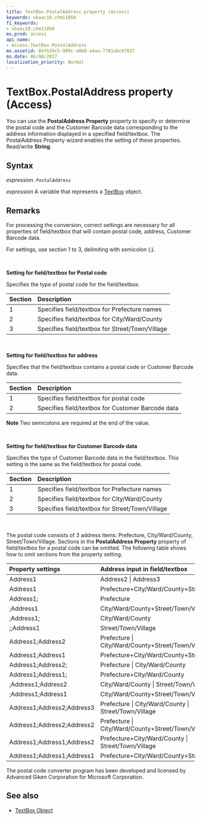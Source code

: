 ```yaml
---
title: TextBox.PostalAddress property (Access)
keywords: vbaac10.chm11050
f1_keywords:
- vbaac10.chm11050
ms.prod: access
api_name:
- Access.TextBox.PostalAddress
ms.assetid: 04fb29c5-909c-a0b8-a4aa-7701abc07037
ms.date: 06/08/2017
localization_priority: Normal
---
```



# TextBox.PostalAddress property (Access)

You can use the  **PostalAddress Property** property to specify or determine the postal code and the Customer Barcode data corresponding to the address information displayed in a specified field/textbox. The PostalAddress Property wizard enables the setting of these properties. Read/write **String**.


## Syntax

_expression_. `PostalAddress`

_expression_ A variable that represents a [TextBox](Access.TextBox.md) object.


## Remarks

For processing the conversion, correct settings are necessary for all properties of field/textbox that will contain postal code, address, Customer Barcode data.

For settings, use section 1 to 3, delimiting with semicolon (;).

<br/>

**Setting for field/textbox for Postal code**

Specifies the type of postal code for the field/textbox.

|**Section**|**Description**|
|:-----|:-----|
|1|Specifies field/textbox for Prefecture names|
|2|Specifies field/textbox for City/Ward/County|
|3|Specifies field/textbox for Street/Town/Village|

<br/>

**Setting for field/textbox for address**

Specifies that the field/textbox contains a postal code or Customer Barcode data.

|**Section**|**Description**|
|:-----|:-----|
|1|Specifies field/textbox for postal code|
|2|Specifies field/textbox for Customer Barcode data|

**Note** Two semicolons are required at the end of the value. 

<br/>

**Setting for field/textbox for Customer Barcode data**

Specifies the type of Customer Barcode data in the field/textbox. This setting is the same as the field/textbox for postal code.

|**Section**|**Description**|
|:-----|:-----|
|1|Specifies field/textbox for Prefecture names|
|2|Specifies field/textbox for City/Ward/County|
|3|Specifies field/textbox for Street/Town/Village|

<br/>

The postal code consists of 3 address items: Prefecture, City/Ward/County, Street/Town/Village. Sections in the **PostalAddress Property** property of field/textbox for a postal code can be omitted. The following table shows how to omit sections from the property setting.

|**Property settings**|**Address input in field/textbox**|
|:-----|:-----|
|Address1|Address2 \| Address3|
|Address1|Prefecture+City/Ward/County+Street/Town/Village|
|Address1;|Prefecture|
|;Address1|City/Ward/County+Street/Town/Village|
|;Address1;|City/Ward/County|
|;;Address1|Street/Town/Village|
|Address1;Address2|Prefecture \| City/Ward/County+Street/Town/Village|
|Address1;Address1|Prefecture+City/Ward/County+Street/Town/Village|
|Address1;Address2;|Prefecture \| City/Ward/County|
|Address1;Address1;|Prefecture+City/Ward/County|
|;Address1;Address2|City/Ward/County \| Street/Town/Village|
|;Address1;Address1|City/Ward/County+Street/Town/Village|
|Address1;Address2;Address3|Prefecture \| City/Ward/County \| Street/Town/Village|
|Address1;Address2;Address2|Prefecture \| City/Ward/County+Street/Town/Village|
|Address1;Address1;Address2|Prefecture+City/Ward/County \| Street/Town/Village|
|Address1;Address1;Address1|Prefecture+City/Ward/County+Street/Town/Village|


The postal code converter program has been developed and licensed by Advanced Giken Corporation for Microsoft Corporation. 


## See also

- [TextBox Object](Access.TextBox.md)

